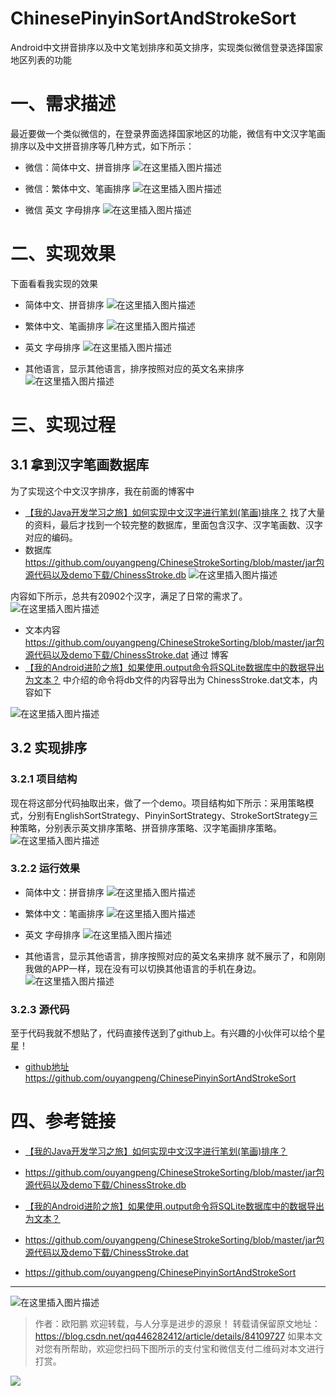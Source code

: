 # ChinesePinyinSortAndStrokeSort
Android中文拼音排序以及中文笔划排序和英文排序，实现类似微信登录选择国家地区列表的功能

# 一、需求描述
最近要做一个类似微信的，在登录界面选择国家地区的功能，微信有中文汉字笔画排序以及中文拼音排序等几种方式，如下所示：

+ 微信：简体中文、拼音排序
![在这里插入图片描述](https://img-blog.csdnimg.cn/2018111519263423.png?x-oss-process=image/watermark,type_ZmFuZ3poZW5naGVpdGk,shadow_10,text_aHR0cHM6Ly9ibG9nLmNzZG4ubmV0L3FxNDQ2MjgyNDEy,size_16,color_FFFFFF,t_70)

+ 微信：繁体中文、笔画排序
![在这里插入图片描述](https://img-blog.csdnimg.cn/20181115192753392.png?x-oss-process=image/watermark,type_ZmFuZ3poZW5naGVpdGk,shadow_10,text_aHR0cHM6Ly9ibG9nLmNzZG4ubmV0L3FxNDQ2MjgyNDEy,size_16,color_FFFFFF,t_70)

+ 微信 英文 字母排序
![在这里插入图片描述](https://img-blog.csdnimg.cn/20181115192846477.png?x-oss-process=image/watermark,type_ZmFuZ3poZW5naGVpdGk,shadow_10,text_aHR0cHM6Ly9ibG9nLmNzZG4ubmV0L3FxNDQ2MjgyNDEy,size_16,color_FFFFFF,t_70)

# 二、实现效果
下面看看我实现的效果
+ 简体中文、拼音排序
![在这里插入图片描述](https://img-blog.csdnimg.cn/20181115193235646.png?x-oss-process=image/watermark,type_ZmFuZ3poZW5naGVpdGk,shadow_10,text_aHR0cHM6Ly9ibG9nLmNzZG4ubmV0L3FxNDQ2MjgyNDEy,size_16,color_FFFFFF,t_70)

+ 繁体中文、笔画排序
![在这里插入图片描述](https://img-blog.csdnimg.cn/20181115193308573.png?x-oss-process=image/watermark,type_ZmFuZ3poZW5naGVpdGk,shadow_10,text_aHR0cHM6Ly9ibG9nLmNzZG4ubmV0L3FxNDQ2MjgyNDEy,size_16,color_FFFFFF,t_70)

+ 英文 字母排序
![在这里插入图片描述](https://img-blog.csdnimg.cn/20181115193346272.png?x-oss-process=image/watermark,type_ZmFuZ3poZW5naGVpdGk,shadow_10,text_aHR0cHM6Ly9ibG9nLmNzZG4ubmV0L3FxNDQ2MjgyNDEy,size_16,color_FFFFFF,t_70)

+ 其他语言，显示其他语言，排序按照对应的英文名来排序
![在这里插入图片描述](https://img-blog.csdnimg.cn/201811151936113.png?x-oss-process=image/watermark,type_ZmFuZ3poZW5naGVpdGk,shadow_10,text_aHR0cHM6Ly9ibG9nLmNzZG4ubmV0L3FxNDQ2MjgyNDEy,size_16,color_FFFFFF,t_70)

# 三、实现过程

## 3.1 拿到汉字笔画数据库
为了实现这个中文汉字排序，我在前面的博客中

+ [【我的Java开发学习之旅】如何实现中文汉字进行笔划(笔画)排序？](https://blog.csdn.net/ouyang_peng/article/details/83863693)
找了大量的资料，最后才找到一个较完整的数据库，里面包含汉字、汉字笔画数、汉字对应的编码。
+ 数据库 https://github.com/ouyangpeng/ChineseStrokeSorting/blob/master/jar包源代码以及demo下载/ChinessStroke.db
![在这里插入图片描述](https://img-blog.csdnimg.cn/20181114163830847.png?x-oss-process=image/watermark,type_ZmFuZ3poZW5naGVpdGk,shadow_10,text_aHR0cHM6Ly9ibG9nLmNzZG4ubmV0L3FxNDQ2MjgyNDEy,size_16,color_FFFFFF,t_70)

内容如下所示，总共有20902个汉字，满足了日常的需求了。
![在这里插入图片描述](https://img-blog.csdnimg.cn/20181114163944500.png?x-oss-process=image/watermark,type_ZmFuZ3poZW5naGVpdGk,shadow_10,text_aHR0cHM6Ly9ibG9nLmNzZG4ubmV0L3FxNDQ2MjgyNDEy,size_16,color_FFFFFF,t_70)

+ 文本内容 https://github.com/ouyangpeng/ChineseStrokeSorting/blob/master/jar包源代码以及demo下载/ChinessStroke.dat
通过 博客
+  [【我的Android进阶之旅】如果使用.output命令将SQLite数据库中的数据导出为文本？](https://blog.csdn.net/qq446282412/article/details/84070920)
中介绍的命令将db文件的内容导出为 ChinessStroke.dat文本，内容如下

![在这里插入图片描述](https://img-blog.csdnimg.cn/20181114173000119.png?x-oss-process=image/watermark,type_ZmFuZ3poZW5naGVpdGk,shadow_10,text_aHR0cHM6Ly9ibG9nLmNzZG4ubmV0L3FxNDQ2MjgyNDEy,size_16,color_FFFFFF,t_70)

## 3.2 实现排序

### 3.2.1 项目结构
现在将这部分代码抽取出来，做了一个demo。项目结构如下所示：采用策略模式，分别有EnglishSortStrategy、PinyinSortStrategy、StrokeSortStrategy三种策略，分别表示英文排序策略、拼音排序策略、汉字笔画排序策略。
![在这里插入图片描述](https://img-blog.csdnimg.cn/20181115194237291.png?x-oss-process=image/watermark,type_ZmFuZ3poZW5naGVpdGk,shadow_10,text_aHR0cHM6Ly9ibG9nLmNzZG4ubmV0L3FxNDQ2MjgyNDEy,size_16,color_FFFFFF,t_70)


### 3.2.2 运行效果
+ 简体中文：拼音排序
![在这里插入图片描述](https://img-blog.csdnimg.cn/20181115194733537.png?x-oss-process=image/watermark,type_ZmFuZ3poZW5naGVpdGk,shadow_10,text_aHR0cHM6Ly9ibG9nLmNzZG4ubmV0L3FxNDQ2MjgyNDEy,size_16,color_FFFFFF,t_70)

+ 繁体中文：笔画排序
![在这里插入图片描述](https://img-blog.csdnimg.cn/20181115194630515.png?x-oss-process=image/watermark,type_ZmFuZ3poZW5naGVpdGk,shadow_10,text_aHR0cHM6Ly9ibG9nLmNzZG4ubmV0L3FxNDQ2MjgyNDEy,size_16,color_FFFFFF,t_70)


+ 英文 字母排序
![在这里插入图片描述](https://img-blog.csdnimg.cn/20181115194816613.png?x-oss-process=image/watermark,type_ZmFuZ3poZW5naGVpdGk,shadow_10,text_aHR0cHM6Ly9ibG9nLmNzZG4ubmV0L3FxNDQ2MjgyNDEy,size_16,color_FFFFFF,t_70)

+ 其他语言，显示其他语言，排序按照对应的英文名来排序
就不展示了，和刚刚我做的APP一样，现在没有可以切换其他语言的手机在身边。
![在这里插入图片描述](https://img-blog.csdnimg.cn/201811151936113.png?x-oss-process=image/watermark,type_ZmFuZ3poZW5naGVpdGk,shadow_10,text_aHR0cHM6Ly9ibG9nLmNzZG4ubmV0L3FxNDQ2MjgyNDEy,size_16,color_FFFFFF,t_70)

### 3.2.3 源代码
至于代码我就不想贴了，代码直接传送到了github上。有兴趣的小伙伴可以给个星星！

+ [github地址](https://github.com/ouyangpeng/ChinesePinyinSortAndStrokeSort) 
https://github.com/ouyangpeng/ChinesePinyinSortAndStrokeSort

# 四、参考链接

+ [【我的Java开发学习之旅】如何实现中文汉字进行笔划(笔画)排序？](https://blog.csdn.net/ouyang_peng/article/details/83863693)

+  https://github.com/ouyangpeng/ChineseStrokeSorting/blob/master/jar包源代码以及demo下载/ChinessStroke.db

+  [【我的Android进阶之旅】如果使用.output命令将SQLite数据库中的数据导出为文本？](https://blog.csdn.net/qq446282412/article/details/84070920)

+  https://github.com/ouyangpeng/ChineseStrokeSorting/blob/master/jar包源代码以及demo下载/ChinessStroke.dat

+ https://github.com/ouyangpeng/ChinesePinyinSortAndStrokeSort

------

![在这里插入图片描述](https://img-blog.csdn.net/20150708201910089)

>作者：欧阳鹏 欢迎转载，与人分享是进步的源泉！
转载请保留原文地址：https://blog.csdn.net/qq446282412/article/details/84109727
如果本文对您有所帮助，欢迎您扫码下图所示的支付宝和微信支付二维码对本文进行打赏。

![](https://img-blog.csdn.net/20170413233715262?watermark/2/text/aHR0cDovL2Jsb2cuY3Nkbi5uZXQvb3V5YW5nX3Blbmc=/font/5a6L5L2T/fontsize/400/fill/I0JBQkFCMA==/dissolve/70/gravity/SouthEast)
